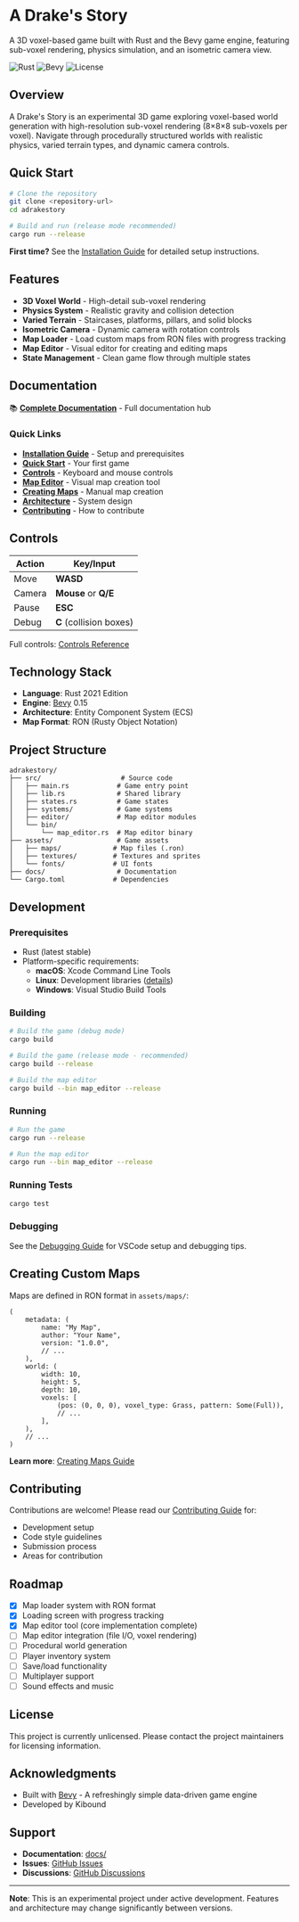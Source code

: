# A Drake's Story

A 3D voxel-based game built with Rust and the Bevy game engine, featuring sub-voxel rendering, physics simulation, and an isometric camera view.

![Rust](https://img.shields.io/badge/rust-2021-orange.svg)
![Bevy](https://img.shields.io/badge/bevy-0.15-blue.svg)
![License](https://img.shields.io/badge/license-unlicensed-lightgrey.svg)

## Overview

A Drake's Story is an experimental 3D game exploring voxel-based world generation with high-resolution sub-voxel rendering (8×8×8 sub-voxels per voxel). Navigate through procedurally structured worlds with realistic physics, varied terrain types, and dynamic camera controls.

## Quick Start

```bash
# Clone the repository
git clone <repository-url>
cd adrakestory

# Build and run (release mode recommended)
cargo run --release
```

**First time?** See the [Installation Guide](docs/getting-started/installation.md) for detailed setup instructions.

## Features

- **3D Voxel World** - High-detail sub-voxel rendering
- **Physics System** - Realistic gravity and collision detection
- **Varied Terrain** - Staircases, platforms, pillars, and solid blocks
- **Isometric Camera** - Dynamic camera with rotation controls
- **Map Loader** - Load custom maps from RON files with progress tracking
- **Map Editor** - Visual editor for creating and editing maps
- **State Management** - Clean game flow through multiple states

## Documentation

📚 **[Complete Documentation](docs/README.md)** - Full documentation hub

### Quick Links

- **[Installation Guide](docs/getting-started/installation.md)** - Setup and prerequisites
- **[Quick Start](docs/getting-started/quick-start.md)** - Your first game
- **[Controls](docs/getting-started/controls.md)** - Keyboard and mouse controls
- **[Map Editor](docs/user-guide/map-editor/getting-started.md)** - Visual map creation tool
- **[Creating Maps](docs/user-guide/maps/creating-maps.md)** - Manual map creation
- **[Architecture](docs/developer-guide/architecture.md)** - System design
- **[Contributing](docs/developer-guide/contributing.md)** - How to contribute

## Controls

| Action | Key/Input |
|--------|-----------|
| Move | **WASD** |
| Camera | **Mouse** or **Q/E** |
| Pause | **ESC** |
| Debug | **C** (collision boxes) |

Full controls: [Controls Reference](docs/getting-started/controls.md)

## Technology Stack

- **Language**: Rust 2021 Edition
- **Engine**: [Bevy](https://bevyengine.org/) 0.15
- **Architecture**: Entity Component System (ECS)
- **Map Format**: RON (Rusty Object Notation)

## Project Structure

```
adrakestory/
├── src/                    # Source code
│   ├── main.rs            # Game entry point
│   ├── lib.rs             # Shared library
│   ├── states.rs          # Game states
│   ├── systems/           # Game systems
│   ├── editor/            # Map editor modules
│   └── bin/
│       └── map_editor.rs  # Map editor binary
├── assets/                # Game assets
│   ├── maps/             # Map files (.ron)
│   ├── textures/         # Textures and sprites
│   └── fonts/            # UI fonts
├── docs/                  # Documentation
└── Cargo.toml            # Dependencies
```

## Development

### Prerequisites

- Rust (latest stable)
- Platform-specific requirements:
  - **macOS**: Xcode Command Line Tools
  - **Linux**: Development libraries ([details](docs/getting-started/installation.md))
  - **Windows**: Visual Studio Build Tools

### Building

```bash
# Build the game (debug mode)
cargo build

# Build the game (release mode - recommended)
cargo build --release

# Build the map editor
cargo build --bin map_editor --release
```

### Running

```bash
# Run the game
cargo run --release

# Run the map editor
cargo run --bin map_editor --release
```

### Running Tests

```bash
cargo test
```

### Debugging

See the [Debugging Guide](docs/developer-guide/debugging.md) for VSCode setup and debugging tips.

## Creating Custom Maps

Maps are defined in RON format in `assets/maps/`:

```ron
(
    metadata: (
        name: "My Map",
        author: "Your Name",
        version: "1.0.0",
        // ...
    ),
    world: (
        width: 10,
        height: 5,
        depth: 10,
        voxels: [
            (pos: (0, 0, 0), voxel_type: Grass, pattern: Some(Full)),
            // ...
        ],
    ),
    // ...
)
```

**Learn more**: [Creating Maps Guide](docs/user-guide/maps/creating-maps.md)

## Contributing

Contributions are welcome! Please read our [Contributing Guide](docs/developer-guide/contributing.md) for:

- Development setup
- Code style guidelines
- Submission process
- Areas for contribution

## Roadmap

- [x] Map loader system with RON format
- [x] Loading screen with progress tracking
- [x] Map editor tool (core implementation complete)
- [ ] Map editor integration (file I/O, voxel rendering)
- [ ] Procedural world generation
- [ ] Player inventory system
- [ ] Save/load functionality
- [ ] Multiplayer support
- [ ] Sound effects and music

## License

This project is currently unlicensed. Please contact the project maintainers for licensing information.

## Acknowledgments

- Built with [Bevy](https://bevyengine.org/) - A refreshingly simple data-driven game engine
- Developed by Kibound

## Support

- **Documentation**: [docs/](docs/README.md)
- **Issues**: [GitHub Issues](https://github.com/yourusername/adrakestory/issues)
- **Discussions**: [GitHub Discussions](https://github.com/yourusername/adrakestory/discussions)

---

**Note**: This is an experimental project under active development. Features and architecture may change significantly between versions.
